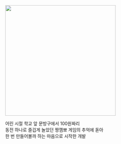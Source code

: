 

<!--
**hyundai-sangho/hyundai-sangho** is a ✨ _special_ ✨ repository because its `README.md` (this file) appears on your GitHub profile.

Here are some ideas to get you started:

- 🔭 I’m currently working on ...
- 🌱 I’m currently learning ...
- 👯 I’m looking to collaborate on ...
- 🤔 I’m looking for help with ...
- 💬 Ask me about ...
- 📫 How to reach me: ...
- 😄 Pronouns: ...
- ⚡ Fun fact: ...
-->
<img src="https://static.news.zumst.com/images/37/2020/05/23/e86f1a1fcff34588938b05f19abfafbf.jpg" width="350"/>

<p>
어린 시절 학교 앞 문방구에서 100원짜리<br>
동전 하나로 즐겁게 놀았던 짱깸뽀 게임의 추억에 돋아<br>
한 번 만들어볼까 하는 마음으로 시작한 개발<br>
</p>



